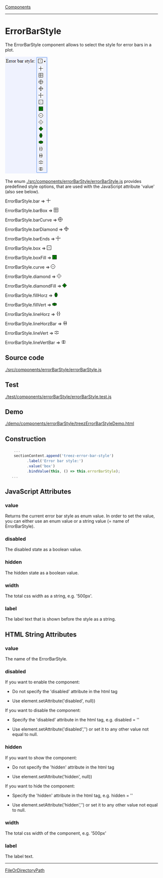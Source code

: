 [Components](../components.md)

----

# ErrorBarStyle
		
The ErrorBarStyle component allows to select the style for error bars in a plot. 
	
![](../../images/treez_error_bar_style.png)

The enum [./src/components/errorBarStyle/errorBarStyle.js](../../../src/components/errorBarStyle/errorBarStyle.js) provides 
predefined style options, that are used with the JavaScript attribute 'value' (also see below). 


ErrorBarStyle.bar => ![](../../../src/components/errorBarStyle/bar.png)

ErrorBarStyle.barBox => ![](../../../src/components/errorBarStyle/barbox.png)

ErrorBarStyle.barCurve => ![](../../../src/components/errorBarStyle/barcurve.png)

ErrorBarStyle.barDiamond => ![](../../../src/components/errorBarStyle/bardiamond.png)

ErrorBarStyle.barEnds => ![](../../../src/components/errorBarStyle/barends.png)

ErrorBarStyle.box => ![](../../../src/components/errorBarStyle/box.png)

ErrorBarStyle.boxFill => ![](../../../src/components/errorBarStyle/boxfill.png)

ErrorBarStyle.curve => ![](../../../src/components/errorBarStyle/curve.png)

ErrorBarStyle.diamond => ![](../../../src/components/errorBarStyle/diamond.png)

ErrorBarStyle.diamondFill => ![](../../../src/components/errorBarStyle/diamondfill.png)

ErrorBarStyle.fillHorz => ![](../../../src/components/errorBarStyle/fillhorz.png)

ErrorBarStyle.fillVert => ![](../../../src/components/errorBarStyle/fillvert.png)

ErrorBarStyle.lineHorz => ![](../../../src/components/errorBarStyle/linehorz.png)

ErrorBarStyle.lineHorzBar => ![](../../../src/components/errorBarStyle/linehorzbar.png)

ErrorBarStyle.lineVert => ![](../../../src/components/errorBarStyle/linevert.png)

ErrorBarStyle.lineVertBar => ![](../../../src/components/errorBarStyle/linevertbar.png)

		
## Source code

[./src/components/errorBarStyle/errorBarStyle.js](../../../src/components/errorBarStyle/treezErrorBarStyle.js)

## Test

[./test/components/errorBarStyle/errorBarStyle.test.js](../../../test/components/errorBarStyle/treezErrorBarStyle.test.js)

## Demo

[./demo/components/errorBarStyle/treezErrorBarStyleDemo.html](../../../demo/components/errorBarStyle/treezErrorBarStyleDemo.html)

## Construction

```javascript
    ...
    sectionContent.append('treez-error-bar-style')
		  .label('Error bar style:')		  
		  .value('box')		
		  .bindValue(this, () => this.errorBarStyle);	
   ...
```

## JavaScript Attributes

### value

Returns the current error bar style as enum value. 
In order to set the value, you can either use an enum value or a string value (= name of ErrorBarStyle).  

### disabled

The disabled state as a boolean value. 

### hidden

The hidden state as a boolean value.

### width

The total css width as a string, e.g. '500px'.

### label

The label text that is shown before the style as a string. 

## HTML String Attributes

### value

The name of the ErrorBarStyle.

### disabled

If you want to enable the component:

* Do not specify the 'disabled' attribute in the html tag

* Use element.setAttribute('disabled', null)) 

If you want to disable the component:

* Specify the 'disabled' attribute in the html tag, e.g. disabled = ''

* Use element.setAttribute('disabled','') or set it to any other value not equal to null. 

### hidden

If you want to show the component:

* Do not specify the 'hidden' attribute in the html tag

* Use element.setAttribute('hidden', null)) 

If you want to hide the component:

* Specify the 'hidden' attribute in the html tag, e.g. hidden = ''

* Use element.setAttribute('hidden','') or set it to any other value not equal to null. 

### width

The total css width of the component, e.g. '500px'

### label

The label text.


----

[FileOrDirectoryPath](../file/fileOrDirectoryPath.md)
